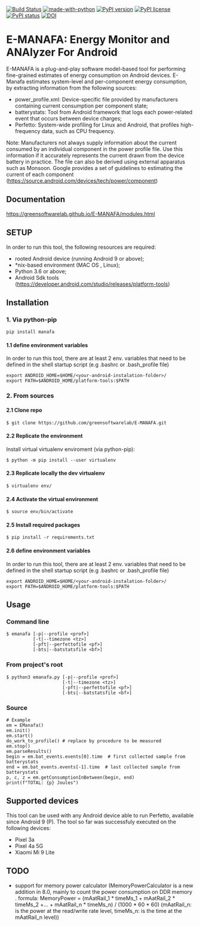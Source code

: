 [![Build Status](https://travis-ci.com/RRua/e-manafa.svg?branch=main)](https://travis-ci.com/RRua/e-manafa)
[![made-with-python](https://img.shields.io/badge/Made%20with-Python-1f425f.svg)](https://www.python.org/)
[![PyPI version](https://badge.fury.io/py/manafa.svg)](https://badge.fury.io/py/manafa)
[![PyPI license](https://img.shields.io/pypi/l/ansicolortags.svg)](https://pypi.python.org/pypi/manafa)
[![PyPI status](https://img.shields.io/pypi/status/ansicolortags.svg)](https://pypi.python.org/pypi/manafa)
[![DOI](https://zenodo.org/badge/459943164.svg)](https://zenodo.org/badge/latestdoi/459943164)


# E-MANAFA: Energy Monitor and ANAlyzer For Android

E-MANAFA is a plug-and-play software model-based tool for performing fine-grained estimates of energy consumption on Android devices. E-Manafa estimates system-level  and per-component energy consumption, by extracting information from the following sources:

- power_profile.xml: Device-specific file provided by manufacturers containing current consumption per component state;
- batterystats: Tool from Android framework that logs each power-related event that occurs between device charges;
- Perfetto: System-wide profiling for Linux and Android, that profiles high-frequency data, such as CPU frequency.

Note: Manufacturers not always supply information about the current consumed by an individual component in the power profile file. Use this information if it accurately represents the current drawn from the device battery in practice. The file can also be derived using external apparatus such as Monsoon. Google provides a set of guidelines to estimating the current of each component (https://source.android.com/devices/tech/power/component)

## Documentation

https://greensoftwarelab.github.io/E-MANAFA/modules.html

## SETUP

In order to run this tool, the following resources are required:
- rooted Android device (running Android 9 or above);
- *nix-based environment (MAC OS , Linux);
- Python 3.6 or above;
- Android Sdk tools (https://developer.android.com/studio/releases/platform-tools)

## Installation

### 1. Via python-pip

```
pip install manafa
```

#### 1.1 define environment variables

In order to run this tool, there are at least 2 env. variables that need to be defined in the shell startup script (e.g .bashrc or .bash_profile file)

```
export ANDROID_HOME=$HOME/<your-android-instalation-folder>/ 
export PATH=$ANDROID_HOME/platform-tools:$PATH
```

### 2. From sources

#### 2.1 Clone repo

```
$ git clone https://github.com/greensoftwarelab/E-MANAFA.git
```

#### 2.2 Replicate the environment

Install virtual virtualenv enviroment  (via python-pip):
```
$ python -m pip install --user virtualenv
```
#### 2.3 Replicate locally the dev virtualenv

```
$ virtualenv env/
```

#### 2.4 Activate the virtual environment
```
$ source env/bin/activate
```

#### 2.5 Install required packages
```
$ pip install -r requirements.txt

```
#### 2.6 define environment variables

In order to run this tool, there are at least 2 env. variables that need to be defined in the shell startup script (e.g .bashrc or .bash_profile file)

```
export ANDROID_HOME=$HOME/<your-android-instalation-folder>/ 
export PATH=$ANDROID_HOME/platform-tools:$PATH
```
## Usage

### Command line

```
$ emanafa [-p|--profile <prof>] 
          [-t|--timezone <tz>] 
          [-pft|--perfettofile <pf>] 
          [-bts|--batstatsfile <bf>] 
```

### From project's root

```
$ python3 emanafa.py [-p|--profile <prof>] 
                     [-t|--timezone <tz>] 
                     [-pft|--perfettofile <pf>] 
                     [-bts|--batstatsfile <bf>] 
```

### Source

```
# Example 
em = EManafa()
em.init()
em.start()
do_work_to_profile() # replace by procedure to be measured 
em.stop()
em.parseResults()
begin = em.bat_events.events[0].time  # first collected sample from batterystats
end = em.bat_events.events[-1].time  # last collected sample from batterystats
p, c, z = em.getConsumptionInBetween(begin, end)
print(f"TOTAL: {p} Joules")
```

## Supported devices
This tool can be used with any Android device able to run Perfetto, available since Android 9 (P). The tool so far was successfuly executed on the following devices:
- Pixel 3a
- Pixel 4a 5G
- Xiaomi Mi 9 Lite

## TODO
- support for memory power calculator (MemoryPowerCalculator is a new addition in 8.0, mainly to count the power consumption on DDR memory . formula: MemoryPower = (mAatRail_1 * timeMs_1 + mAatRail_2 * timeMs_2 +… + mAatRail_n * timeMs_n) / (1000 * 60 * 60) (mAatRail_n: is the power at the read/write rate level, timeMs_n: is the time at the mAatRail_n level))
